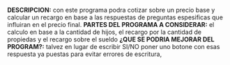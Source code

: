  **DESCRIPCION:**
con este programa podra cotizar sobre un precio base y calcular un recargo en base a las respuestas de preguntas espesificas que influiran en el precio final.
  **PARTES DEL PROGRAMA A CONSIDERAR:**
el calculo en base a la cantidad de hijos, el recargo por la cantidad de propiedas y el recargo sobre el sueldo
  **¿QUE SE PODRIA MEJORAR DEL PROGRAM?:**
talvez en lugar de escribir SI/NO poner uno botone con esas respuesta ya puestas para evitar errores de escritura, 
